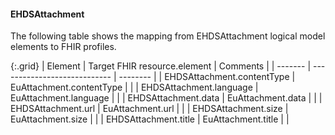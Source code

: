 <!--
  Generated file. Do not edit.
-->

#### EHDSAttachment

The following table shows the mapping from EHDSAttachment logical model elements to FHIR profiles.

{:.grid}
| Element | Target FHIR resource.element | Comments |
| ------- | ---------------------------- | -------- |
| EHDSAttachment.contentType | EuAttachment.contentType |  |
| EHDSAttachment.language | EuAttachment.language |  |
| EHDSAttachment.data | EuAttachment.data |  |
| EHDSAttachment.url | EuAttachment.url |  |
| EHDSAttachment.size | EuAttachment.size |  |
| EHDSAttachment.title | EuAttachment.title |  |

